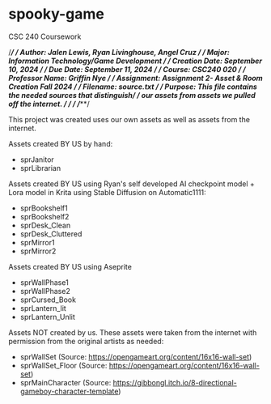 # spooky-game
CSC 240 Coursework

/******************************************************************/
/* Author: Jalen Lewis, Ryan Livinghouse, Angel Cruz              */
/* Major: Information Technology/Game Development                 */
/* Creation Date: September 10, 2024                              */
/* Due Date: September 11, 2024                                   */
/* Course: CSC240 020                                             */
/* Professor Name: Griffin Nye                                    */
/* Assignment: Assignment 2- Asset & Room Creation Fall 2024      */
/* Filename: source.txt                                           */
/* Purpose: This file contains the needed sources that distinguish*/
/* our assets from assets we pulled off the internet.             */
/*                                                                */
/******************************************************************/

This project was created uses our own assets as well as assets from the internet.

Assets created BY US by hand:
- sprJanitor
- sprLibrarian

Assets created BY US using Ryan's self developed AI checkpoint model + Lora model in Krita using Stable Diffusion on Automatic1111:
- sprBookshelf1
- sprBookshelf2
- sprDesk_Clean
- sprDesk_Cluttered
- sprMirror1
- sprMirror2

Assets created BY US using Aseprite
- sprWallPhase1
- sprWallPhase2
- sprCursed_Book
- sprLantern_lit
- sprLantern_Unlit

Assets NOT created by us. These assets were taken from the internet with permission from the original artists as needed:
- sprWallSet (Source: https://opengameart.org/content/16x16-wall-set)
- sprWallSet_Floor (Source: https://opengameart.org/content/16x16-wall-set)
- sprMainCharacter (Source: https://gibbongl.itch.io/8-directional-gameboy-character-template)